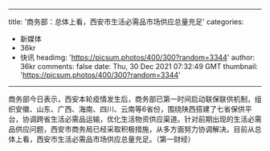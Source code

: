 
---
title: '商务部：总体上看，西安市生活必需品市场供应总量充足'
categories: 
 - 新媒体
 - 36kr
 - 快讯
headimg: 'https://picsum.photos/400/300?random=3344'
author: 36kr
comments: false
date: Thu, 30 Dec 2021 07:32:49 GMT
thumbnail: 'https://picsum.photos/400/300?random=3344'
---

<div>   
商务部今日表示，西安本轮疫情发生后，商务部已第一时间启动联保联供机制，组织安徽、山东、广西、海南、四川、云南等6省份，围绕陕西搭建了七省保供平台，协调跨省生活必需品运输，优化生活物资供应渠道。针对前期出现的生活必需品供应问题，西安市商务局已经采取积极措施，从多方面努力协调解决。目前从总体上看，西安市生活必需品市场供应总量充足。（第一财经）  
</div>
            